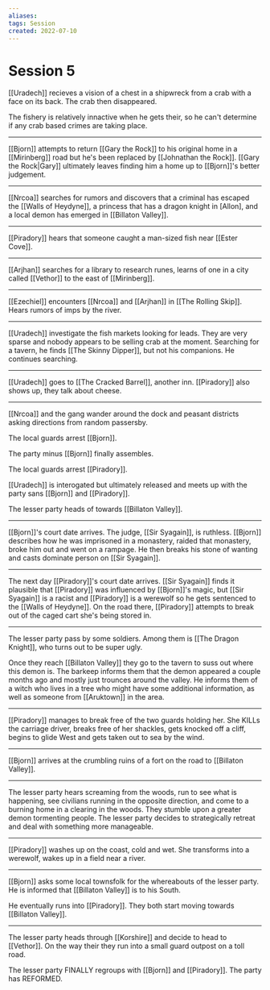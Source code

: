 ```yaml
---
aliases: 
tags: Session 
created: 2022-07-10
---
```

# Session 5
[[Uradech]] recieves a vision of a chest in a shipwreck from a crab with a face on its back. The crab then disappeared.

The fishery is relatively innactive when he gets their, so he can't determine if any crab based crimes are taking place.

---

[[Bjorn]] attempts to return [[Gary the Rock]] to his original home in a [[Mirinberg]] road but he's been replaced by [[Johnathan the Rock]]. [[Gary the Rock|Gary]] ultimately leaves finding him a home up to [[Bjorn]]'s better judgement.

---

[[Nrcoa]] searches for rumors and discovers that a criminal has escaped the [[Walls of Heydyne]], a princess that has a dragon knight in [Allon], and a local demon has emerged in [[Billaton Valley]].

---

[[Piradory]] hears that someone caught a man-sized fish near [[Ester Cove]].

---

[[Arjhan]] searches for a library to research runes, learns of one in a city called [[Vethor]] to the east of [[Mirinberg]].

---

[[Ezechiel]] encounters [[Nrcoa]] and [[Arjhan]] in [[The Rolling Skip]]. Hears rumors of imps by the river.

---

[[Uradech]] investigate the fish markets looking for leads. They are very sparse and nobody appears to be selling crab at the moment. Searching for a tavern, he finds [[The Skinny Dipper]], but not his companions. He continues searching.

---

[[Uradech]] goes to [[The Cracked Barrel]], another inn. [[Piradory]] also shows up, they talk about cheese.

---

[[Nrcoa]] and the gang wander around the dock and peasant districts asking directions from random passersby.

The local guards arrest [[Bjorn]].

The party minus [[Bjorn]] finally assembles.

The local guards arrest [[Piradory]].

[[Uradech]] is interogated but ultimately released and meets up with the party sans [[Bjorn]] and [[Piradory]].

The lesser party heads of towards [[Billaton Valley]].

---

[[Bjorn]]'s court date arrives. The judge, [[Sir Syagain]], is ruthless. [[Bjorn]] describes how he was imprisoned in a monastery, raided that monastery, broke him out and went on a rampage. He then breaks his stone of wanting and casts dominate person on [[Sir Syagain]].

---

The next day [[Piradory]]'s court date arrives. [[Sir Syagain]] finds it plausible that [[Piradory]] was influenced by [[Bjorn]]'s magic, but [[Sir Syagain]] is a racist and [[Piradory]] is a werewolf so he gets sentenced to the [[Walls of Heydyne]]. On the road there, [[Piradory]] attempts to break out of the caged cart she's being stored in. 

---

The lesser party pass by some soldiers. Among them is [[The Dragon Knight]], who turns out to be super ugly.

Once they reach [[Billaton Valley]] they go to the tavern to suss out where this demon is. The barkeep informs them that the demon appeared a couple months ago and mostly just trounces around the valley. He informs them of a witch who lives in a tree who might have some additional information, as well as someone from [[Aruktown]] in the area.

---

[[Piradory]] manages to break free of the two guards holding her. She KILLs the carriage driver,  breaks free of her shackles, gets knocked off a cliff, begins to glide West and gets taken out to sea by the wind.

---

[[Bjorn]] arrives at the crumbling ruins of a fort on the road to [[Billaton Valley]]. 

---

The lesser party hears screaming from the woods, run to see what is happening, see civilians running in the opposite direction, and come to a burning home in a clearing in the woods. They stumble upon a greater demon tormenting people. The lesser party decides to strategically retreat and deal with something more manageable.

---

[[Piradory]] washes up on the coast, cold and wet. She transforms into a werewolf, wakes up in a field near a river. 

---

[[Bjorn]] asks some local townsfolk for the whereabouts of the lesser party. He is informed that [[Billaton Valley]] is to his South. 

He eventually runs into [[Piradory]]. They both start moving towards [[Billaton Valley]].

---

The lesser party heads through [[Korshire]] and decide to head to [[Vethor]]. On the way their they run into a small guard outpost on a toll road.

The lesser party FINALLY regroups with [[Bjorn]] and [[Piradory]]. The party has REFORMED.